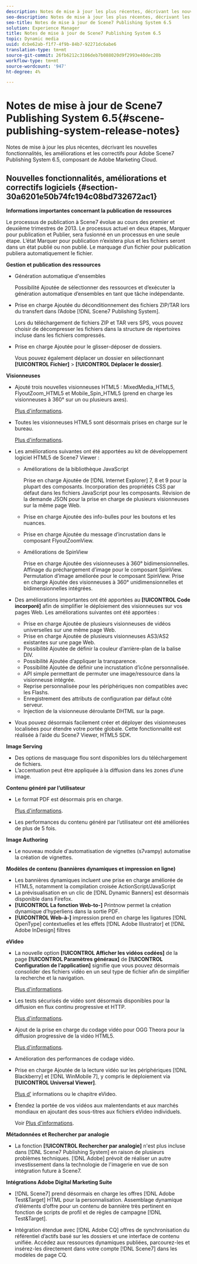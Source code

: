 ```yaml
---
description: Notes de mise à jour les plus récentes, décrivant les nouvelles fonctionnalités, les améliorations et les correctifs pour Adobe Scene7 Publishing System 6.5, composant de Adobe Marketing Cloud.
seo-description: Notes de mise à jour les plus récentes, décrivant les nouvelles fonctionnalités, les améliorations et les correctifs pour Adobe Scene7 Publishing System 6.5, composant de Adobe Marketing Cloud.
seo-title: Notes de mise à jour de Scene7 Publishing System 6.5
solution: Experience Manager
title: Notes de mise à jour de Scene7 Publishing System 6.5
topic: Dynamic media
uuid: dcbe62ab-f1f7-4f9b-84b7-92271dc6abe6
translation-type: tm+mt
source-git-commit: 26fb6212c3106deb7b088020d9f2993e40dec20b
workflow-type: tm+mt
source-wordcount: '947'
ht-degree: 4%

---
```



# Notes de mise à jour de Scene7 Publishing System 6.5{#scene-publishing-system-release-notes}

Notes de mise à jour les plus récentes, décrivant les nouvelles fonctionnalités, les améliorations et les correctifs pour Adobe Scene7 Publishing System 6.5, composant de Adobe Marketing Cloud.

## Nouvelles fonctionnalités, améliorations et correctifs logiciels {#section-30a6201e50b74fc194c08bd732672ac1}

**Informations importantes concernant la publication de ressources**

Le processus de publication à Scene7 évolue au cours des premier et deuxième trimestres de 2013. Le processus actuel en deux étapes, Marquer pour publication et Publier, sera fusionné en un processus en une seule étape. L’état Marquer pour publication n’existera plus et les fichiers seront dans un état publié ou non publié. Le marquage d’un fichier pour publication publiera automatiquement le fichier.

**Gestion et publication des ressources**

* Génération automatique d&#39;ensembles

   Possibilité Ajoutée de sélectionner des ressources et d’exécuter la génération automatique d’ensembles en tant que tâche indépendante.
* Prise en charge Ajoutée du déconditionnement des fichiers ZIP/TAR lors du transfert dans l’Adobe [!DNL Scene7 Publishing System].

   Lors du téléchargement de fichiers ZIP et TAR vers SPS, vous pouvez choisir de décompresser les fichiers dans la structure de répertoires incluse dans les fichiers compressés.

* Prise en charge Ajoutée pour le glisser-déposer de dossiers.

   Vous pouvez également déplacer un dossier en sélectionnant **[!UICONTROL Fichier]** > **[!UICONTROL Déplacer le dossier]**.

**Visionneuses**

* Ajouté trois nouvelles visionneuses HTML5 : MixedMedia_HTML5, FlyoutZoom_HTML5 et Mobile_Spin_HTML5 (prend en charge les visionneuses à 360° sur un ou plusieurs axes).

   [Plus d&#39;informations](http://help.adobe.com/en_US/scene7/using/WS6E593DEA-7D81-4cd6-84B0-85E8BB274176.html#WS1c46793299cf21d77e926d1613177f0a020-8000.html).
* Toutes les visionneuses HTML5 sont désormais prises en charge sur le bureau.

   [Plus d&#39;informations](http://help.adobe.com/en_US/scene7/using/WS6E593DEA-7D81-4cd6-84B0-85E8BB274176.html#WS1c46793299cf21d77e926d1613177f0a020-8000.html).
* Les améliorations suivantes ont été apportées au kit de développement logiciel HTML5 de Scene7 Viewer :

   * Améliorations de la bibliothèque JavaScript

      Prise en charge Ajoutée de [!DNL Internet Explorer] 7, 8 et 9 pour la plupart des composants. Incorporation des propriétés CSS par défaut dans les fichiers JavaScript pour les composants. Révision de la demande JSON pour la prise en charge de plusieurs visionneuses sur la même page Web.
   * Prise en charge Ajoutée des info-bulles pour les boutons et les nuances.
   * Prise en charge Ajoutée du message d’incrustation dans le composant FlyoutZoomView.
   * Améliorations de SpinView

      Prise en charge Ajoutée des visionneuses à 360° bidimensionnelles. Affinage du préchargement d’image pour le composant SpinView. Permutation d’image améliorée pour le composant SpinView. Prise en charge Ajoutée des visionneuses à 360° unidimensionnelles et bidimensionnelles intégrées.

* Des améliorations importantes ont été apportées au **[!UICONTROL Code incorporé]** afin de simplifier le déploiement des visionneuses sur vos pages Web. Les améliorations suivantes ont été apportées :

   * Prise en charge Ajoutée de plusieurs visionneuses de vidéos universelles sur une même page Web.
   * Prise en charge Ajoutée de plusieurs visionneuses AS3/AS2 existantes sur une page Web.
   * Possibilité Ajoutée de définir la couleur d’arrière-plan de la balise DIV.
   * Possibilité Ajoutée d’appliquer la transparence.
   * Possibilité Ajoutée de définir une incrustation d’icône personnalisée.
   * API simple permettant de permuter une image/ressource dans la visionneuse intégrée.
   * Reprise personnalisée pour les périphériques non compatibles avec les Flashs.
   * Enregistrement des attributs de configuration par défaut côté serveur.
   * Injection de la visionneuse déroulante DHTML sur la page.

* Vous pouvez désormais facilement créer et déployer des visionneuses localisées pour étendre votre portée globale. Cette fonctionnalité est réalisée à l’aide du Scene7 Viewer, HTML5 SDK.

**Image Serving**

* Des options de masquage flou sont disponibles lors du téléchargement de fichiers.
* L’accentuation peut être appliquée à la diffusion dans les zones d’une image.

**Contenu généré par l’utilisateur**

* Le format PDF est désormais pris en charge.

   [Plus d&#39;informations](http://help.adobe.com/en_US/scene7/using/WSe8b0455615e2dc47-2df907a712f31201b35-8000.html).
* Les performances du contenu généré par l’utilisateur ont été améliorées de plus de 5 fois.

**Image Authoring**

* Le nouveau module d&#39;automatisation de vignettes (s7vampy) automatise la création de vignettes.

**Modèles de contenu (bannières dynamiques et impression en ligne)**

* Les bannières dynamiques incluent une prise en charge améliorée de HTML5, notamment la compilation croisée ActionScript/JavaScript
* La prévisualisation en un clic de [!DNL Dynamic Banners] est désormais disponible dans Firefox.
* **[!UICONTROL La fonction Web-to-]** Printnow permet la création dynamique d’hyperliens dans la sortie PDF.
* **[!UICONTROL Web-à-]** impression prend en charge les ligatures  [!DNL OpenType] contextuelles et les effets  [!DNL Adobe Illustrator] et  [!DNL Adobe InDesign] filtres

**eVideo**

* La nouvelle option **[!UICONTROL Afficher les vidéos codées]** de la page **[!UICONTROL Paramètres généraux]** de **[!UICONTROL Configuration de l’application]** signifie que vous pouvez désormais consolider des fichiers vidéo en un seul type de fichier afin de simplifier la recherche et la navigation.

   [Plus d&#39;informations](http://help.adobe.com/en_US/scene7/using/WSCCBA9D3A-06A3-4f29-AF6B-36CBB2A655F1.html).

* Les tests sécurisés de vidéo sont désormais disponibles pour la diffusion en flux continu progressive et HTTP.

   [Plus d&#39;informations](http://help.adobe.com/en_US/scene7/using/WSd968ca97bf01df72-5efde3a123268dd80f5-8000.html).
* Ajout de la prise en charge du codage vidéo pour OGG Theora pour la diffusion progressive de la vidéo HTML5.

   [Plus d&#39;informations](http://help.adobe.com/en_US/scene7/using/WSE86ACF2B-BD50-4c48-A1D7-9CD4405B62D0.html#WS1c46793299cf21d7-39fae9c1131ba8968f7-7fff.html).
* Amélioration des performances de codage vidéo.
* Prise en charge Ajoutée de la lecture vidéo sur les périphériques [!DNL Blackberry] et [!DNL WinMobile 7], y compris le déploiement via **[!UICONTROL Universal Viewer]**.

   [Plus d’](http://help.adobe.com/en_US/scene7/using/WS6E593DEA-7D81-4cd6-84B0-85E8BB274176.html#WS1c46793299cf21d77e926d1613177f0a020-8000.html) informations ou le chapitre [ ](http://help.adobe.com/en_US/scene7/using/WS53492AE1-6029-45d8-BF80-F4B5CF33EB08.html)eVideo.

* Étendez la portée de vos vidéos aux malentendants et aux marchés mondiaux en ajoutant des sous-titres aux fichiers eVideo individuels.

   Voir [Plus d&#39;informations](http://help.adobe.com/en_US/scene7/using/WS98ca2e6790647c06-6f6f53e137b959f094-8000.html).

**Métadonnées et Rechercher par analogie**

* La fonction **[!UICONTROL Rechercher par analogie]** n&#39;est plus incluse dans [!DNL Scene7 Publishing System] en raison de plusieurs problèmes techniques. [!DNL Adobe] prévoit de réaliser un autre investissement dans la technologie de l&#39;imagerie en vue de son intégration future à Scene7.

**Intégrations Adobe Digital Marketing Suite**

* [!DNL Scene7] prend désormais en charge les offres  [!DNL Adobe Test&Target] HTML pour la personnalisation. Assemblage dynamique d’éléments d’offre pour un contenu de bannière très pertinent en fonction de scripts de profil et de règles de campagne [!DNL Test&Target].

* Intégration étendue avec [!DNL Adobe CQ] offres de synchronisation du référentiel d’actifs basé sur les dossiers et une interface de contenu unifiée. Accédez aux ressources dynamiques publiées, parcourez-les et insérez-les directement dans votre compte [!DNL Scene7] dans les modèles de page CQ.

